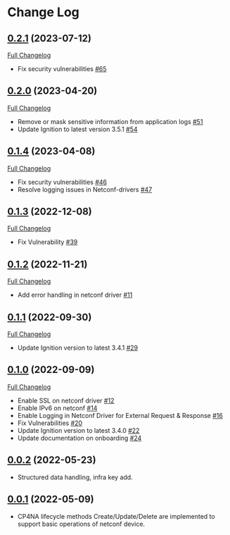 # Change Log

## [0.2.1](https://github.com/IBM/netconf-driver/tree/0.2.1) (2023-07-12)
[Full Changelog](https://github.com/IBM/netconf-driver/compare/0.2.0...0.2.1)

- Fix security vulnerabilities [\#65](https://github.com/IBM/netconf-driver/issues/65)

## [0.2.0](https://github.com/IBM/netconf-driver/tree/0.2.0) (2023-04-20)
[Full Changelog](https://github.com/IBM/netconf-driver/compare/0.1.4...0.2.0)

- Remove or mask sensitive information from application logs [\#51](https://github.com/IBM/netconf-driver/issues/51)
- Update Ignition to latest version 3.5.1 [\#54](https://github.com/IBM/netconf-driver/issues/54)


## [0.1.4](https://github.com/IBM/netconf-driver/tree/0.1.4) (2023-04-08)
[Full Changelog](https://github.com/IBM/netconf-driver/compare/0.1.3...0.1.4)

- Fix security vulnerabilities [\#46](https://github.com/IBM/netconf-driver/issues/46)
- Resolve logging issues in Netconf-drivers [\#47](https://github.com/IBM/netconf-driver/issues/47)


## [0.1.3](https://github.com/IBM/netconf-driver/tree/0.1.3) (2022-12-08)
[Full Changelog](https://github.com/IBM/netconf-driver/compare/0.1.2...0.1.3)

- Fix Vulnerability  [\#39](https://github.com/IBM/netconf-driver/issues/39)

## [0.1.2](https://github.com/IBM/netconf-driver/tree/0.1.2) (2022-11-21)
[Full Changelog](https://github.com/IBM/netconf-driver/compare/0.1.1...0.1.2)

- Add error handling in netconf driver [\#11](https://github.com/IBM/netconf-driver/issues/11)

## [0.1.1](https://github.com/IBM/netconf-driver/tree/0.1.1) (2022-09-30)
[Full Changelog](https://github.com/IBM/netconf-driver/compare/0.1.0...0.1.1)

- Update Ignition version to latest 3.4.1 [\#29](https://github.com/IBM/netconf-driver/issues/29)

## [0.1.0](https://github.com/IBM/netconf-driver/tree/0.1.0) (2022-09-09)
[Full Changelog](https://github.com/IBM/netconf-driver/compare/0.0.2...0.1.0)

- Enable SSL on netconf driver [\#12](https://github.com/IBM/netconf-driver/issues/12)
- Enable IPv6 on netconf [\#14](https://github.com/IBM/netconf-driver/issues/14)
- Enable Logging in Netconf Driver for External Request & Response [\#16](https://github.com/IBM/netconf-driver/issues/16)
- Fix Vulnerabilities [\#20](https://github.com/IBM/netconf-driver/issues/20)
- Update Ignition version to latest 3.4.0 [\#22](https://github.com/IBM/netconf-driver/issues/22)
- Update documentation on onboarding [\#24](https://github.com/IBM/netconf-driver/issues/24)


## [0.0.2](https://github.com/IBM/netconf-driver/tree/0.0.2) (2022-05-23)

- Structured data handling, infra key add.


## [0.0.1](https://github.com/IBM/netconf-driver/tree/0.0.1) (2022-05-09)

- CP4NA lifecycle methods Create/Update/Delete are implemented to support basic operations of netconf device.
